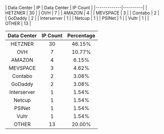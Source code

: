 | Data Center | IP 
| Data Center | IP Count |
|-------------|----------|
| HETZNER | 30 |
| OVH | 7 |
| AMAZON | 4 |
| MEVSPACE | 3 |
| Contabo | 2 |
| GoDaddy | 2 |
| Interserver | 1 |
| Netcup | 1 |
| PSINet | 1 |
| Vultr | 1 |
| OTHER | 13 |

| Data Center | IP Count | Percentage |
|:------------:|:--------:|:-----------:|
| HETZNER | 30 | 46.15% |
| OVH | 7 | 10.77% |
| AMAZON | 4 | 6.15% |
| MEVSPACE | 3 | 4.62% |
| Contabo | 2 | 3.08% |
| GoDaddy | 2 | 3.08% |
| Interserver | 1 | 1.54% |
| Netcup | 1 | 1.54% |
| PSINet | 1 | 1.54% |
| Vultr | 1 | 1.54% |
| OTHER | 13 | 20.00% |